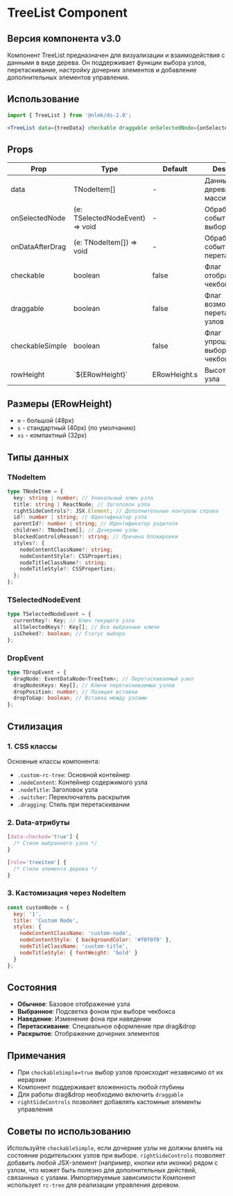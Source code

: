 # TreeList Component

## Версия компонента v3.0

Компонент TreeList предназначен для визуализации и взаимодействия с данными в виде дерева. Он поддерживает функции выбора узлов, перетаскивание, настройку дочерних элементов и добавление дополнительных элементов управления.

## Использование

```jsx
import { TreeList } from '@nlmk/ds-2.0';

<TreeList data={treeData} checkable draggable onSelectedNode={onSelectedNode} onDataAfterDrag={onDataAfterDrag} />;
```

## Props

| Prop            | Type                           | Default     | Description                             |
| --------------- | ------------------------------ | ----------- | --------------------------------------- |
| data            | TNodeItem[]                     | -           | Данные для дерева в виде массива узлов  |
| onSelectedNode  | (e: TSelectedNodeEvent) => void | -           | Обработчик события выбора узла          |
| onDataAfterDrag | (e: TNodeItem[]) => void        | -           | Обработчик события после перетаскивания |
| checkable       | boolean                        | false       | Флаг отображения чекбоксов              |
| draggable       | boolean                        | false       | Флаг возможности перетаскивания узлов   |
| checkableSimple | boolean                        | false       | Флаг упрощённого выбора чекбоксов       |
| rowHeight       | \`${ERowHeight}\`               | ERowHeight.s | Высота строки узла                      |

## Размеры (ERowHeight)

- `m` - большой (48px)
- `s` - стандартный (40px) (по умолчанию)
- `xs` - компактный (32px)

## Типы данных

### TNodeItem

```typescript
type TNodeItem = {
  key: string | number; // Уникальный ключ узла
  title: string | ReactNode; // Заголовок узла
  rightSideControls?: JSX.Element; // Дополнительные контролы справа
  id?: number | string; // Идентификатор узла
  parentId?: number | string; // Идентификатор родителя
  children?: TNodeItem[]; // Дочерние узлы
  blockedControlsReason?: string; // Причина блокировки
  styles?: {
    nodeContentClassName?: string;
    nodeContentStyle?: CSSProperties;
    nodeTitleClassName?: string;
    nodeTitleStyle?: CSSProperties;
  };
};
```

### TSelectedNodeEvent

```typescript
type TSelectedNodeEvent = {
  currentKey?: Key; // Ключ текущего узла
  allSelectedKeys?: Key[]; // Все выбранные ключи
  isCheked?: boolean; // Статус выбора
};
```

### DropEvent

```typescript
type TDropEvent = {
  dragNode: EventDataNode<TreeItem>; // Перетаскиваемый узел
  dragNodesKeys: Key[]; // Ключи перетаскиваемых узлов
  dropPosition: number; // Позиция вставки
  dropToGap: boolean; // Вставка между узлами
};
```

## Стилизация

### 1. CSS классы

Основные классы компонента:

- `.custom-rc-tree`: Основной контейнер
- `.nodeContent`: Контейнер содержимого узла
- `.nodeTitle`: Заголовок узла
- `.switcher`: Переключатель раскрытия
- `.dragging`: Стиль при перетаскивании

### 2. Data-атрибуты

```css
[data-checked='true'] {
  /* Стили выбранного узла */
}

[role='treeitem'] {
  /* Стили элемента дерева */
}
```

### 3. Кастомизация через NodeItem

```jsx
const customNode = {
  key: '1',
  title: 'Custom Node',
  styles: {
    nodeContentClassName: 'custom-node',
    nodeContentStyle: { backgroundColor: '#f0f0f0' },
    nodeTitleClassName: 'custom-title',
    nodeTitleStyle: { fontWeight: 'bold' }
  }
};
```

## Состояния

- **Обычное**: Базовое отображение узла
- **Выбранное**: Подсветка фоном при выборе чекбокса
- **Наведение**: Изменение фона при наведении
- **Перетаскивание**: Специальное оформление при drag&drop
- **Раскрытое**: Отображение дочерних элементов

## Примечания

- При `checkableSimple=true` выбор узлов происходит независимо от их иерархии
- Компонент поддерживает вложенность любой глубины
- Для работы drag&drop необходимо включить `draggable`
- `rightSideControls` позволяет добавлять кастомные элементы управления

## Советы по использованию

Используйте `checkableSimple`, если дочерние узлы не должны влиять на состояние родительских узлов при выборе. `rightSideControls` позволяет добавить любой JSX-элемент (например, кнопки или иконки) рядом с узлом, что может быть полезно для дополнительных действий, связанных с узлами. Импортируемые зависимости Компонент использует `rc-tree` для реализации управления деревом.
